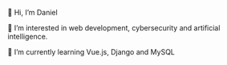 👋 Hi, I’m Daniel

👀 I’m interested in web development, cybersecurity and artificial intelligence.

🌱 I’m currently learning Vue.js, Django and MySQL


<!---
ffeew/ffeew is a ✨ special ✨ repository because its `README.md` (this file) appears on your GitHub profile.
You can click the Preview link to take a look at your changes.
--->
